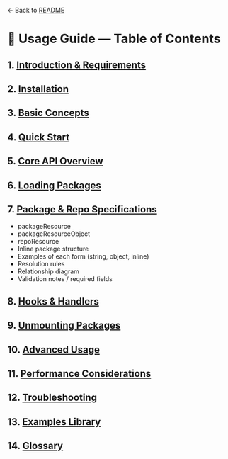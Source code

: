 ← Back to [README](../../README.md)

# 📘 Usage Guide — Table of Contents

## 1. [Introduction & Requirements](usage/INTRODUCTION.md)

## 2. [Installation](usage/INSTALLATION.md)

## 3. [Basic Concepts](usage/BASIC_CONCEPTS.md)

## 4. [Quick Start](usage/QUICK_START.md)

## 5. [Core API Overview](usage/CORE_API_OVERVIEW.md)

## 6. [Loading Packages](usage/LOADING_PACKAGES.md)

## 7. [Package & Repo Specifications](usage/PACKAGE_SPECIFICATIONS.md)

* packageResource
* packageResourceObject
* repoResource
* Inline package structure
* Examples of each form (string, object, inline)
* Resolution rules
* Relationship diagram
* Validation notes / required fields

## 8. [Hooks & Handlers](usage/HOOKS_AND_HANDLERS.md)

## 9. [Unmounting Packages](usage/UNMOUNTING_PACKAGES.md)

## 10. [Advanced Usage](usage/ADVANCED_USAGE.md)

## 11. [Performance Considerations](usage/PERFORMANCE.md)

## 12. [Troubleshooting](usage/TROUBLESHOOTING.md)

## 13. [Examples Library](usage/EXAMPLES_LIBRARY.md)

## 14. [Glossary](usage/GLOSSARY.md)
